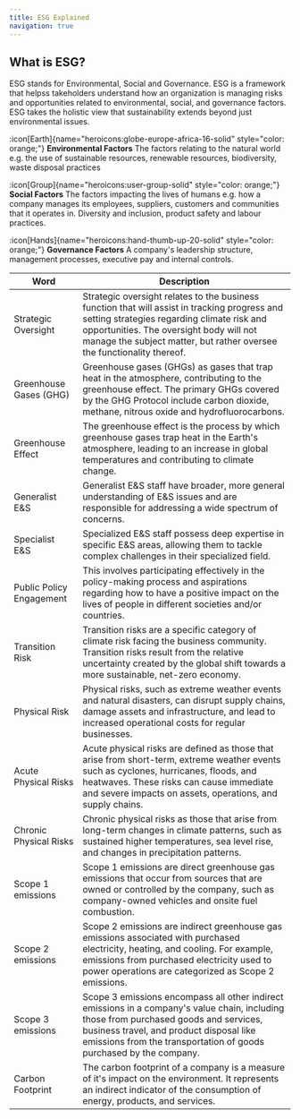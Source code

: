 ```yaml
---
title: ESG Explained
navigation: true
---
```


## What is ESG?

ESG stands for Environmental, Social and Governance. ESG is a framework that helpss takeholders understand how an organization is managing risks and opportunities related to environmental, social, and governance factors. ESG takes the holistic view that sustainability extends beyond just environmental issues.

:icon[Earth]{name="heroicons:globe-europe-africa-16-solid" style="color: orange;"} **Environmental Factors** The factors relating to the natural world e.g. the use of sustainable resources, renewable resources, biodiversity, waste disposal practices

:icon[Group]{name="heroicons:user-group-solid" style="color: orange;"} **Social Factors** The factors impacting the lives of humans e.g. how a company manages its employees, suppliers, customers and communities that it operates in. Diversity and inclusion, product safety and labour practices.

:icon[Hands]{name="heroicons:hand-thumb-up-20-solid" style="color: orange;"} **Governance Factors** A company's leadership structure, management processes, executive pay and internal controls.

| Word                     | Description                                                                                                                                                                                                                                                      |
| ------------------------ | ---------------------------------------------------------------------------------------------------------------------------------------------------------------------------------------------------------------------------------------------------------------- |
| Strategic Oversight      | Strategic oversight relates to the business function that will assist in tracking progress and setting strategies regarding climate risk and opportunities. The oversight body will not manage the subject matter, but rather oversee the functionality thereof. |
| Greenhouse Gases (GHG)   | Greenhouse gases (GHGs) as gases that trap heat in the atmosphere, contributing to the greenhouse effect. The primary GHGs covered by the GHG Protocol include carbon dioxide, methane, nitrous oxide and hydrofluorocarbons.                                    |
| Greenhouse Effect        | The greenhouse effect is the process by which greenhouse gases trap heat in the Earth's atmosphere, leading to an increase in global temperatures and contributing to climate change.                                                                            |
| Generalist E\&S          | Generalist E\&S staff have broader, more general understanding of E\&S issues and are responsible for addressing a wide spectrum of concerns.                                                                                                                    |
| Specialist E\&S          | Specialized E\&S staff possess deep expertise in specific E\&S areas, allowing them to tackle complex challenges in their specialized field.                                                                                                                     |
| Public Policy Engagement | This involves participating effectively in the policy-making process and aspirations regarding how to have a positive impact on the lives of people in different societies and/or countries.                                                                     |
| Transition Risk          | Transition risks are a specific category of climate risk facing the business community. Transition risks result from the relative uncertainty created by the global shift towards a more sustainable, net-zero economy.                                          |
| Physical Risk            | Physical risks, such as extreme weather events and natural disasters, can disrupt supply chains, damage assets and infrastructure, and lead to increased operational costs for regular businesses.                                                               |
| Acute Physical Risks     | Acute physical risks are defined as those that arise from short-term, extreme weather events such as cyclones, hurricanes, floods, and heatwaves. These risks can cause immediate and severe impacts on assets, operations, and supply chains.                   |
| Chronic Physical Risks   | Chronic physical risks as those that arise from long-term changes in climate patterns, such as sustained higher temperatures, sea level rise, and changes in precipitation patterns.                                                                             |
| Scope 1 emissions        | Scope 1 emissions are direct greenhouse gas emissions that occur from sources that are owned or controlled by the company, such as company-owned vehicles and onsite fuel combustion.                                                                            |
| Scope 2 emissions        | Scope 2 emissions are indirect greenhouse gas emissions associated with purchased electricity, heating, and cooling. For example, emissions from purchased electricity used to power operations are categorized as Scope 2 emissions.                            |
| Scope 3 emissions        | Scope 3 emissions encompass all other indirect emissions in a company's value chain, including those from purchased goods and services, business travel, and product disposal like emissions from the transportation of goods purchased by the company.          |
| Carbon Footprint         | The carbon footprint of a company is a measure of it's impact on the environment. It represents an indirect indicator of the consumption of energy, products, and services.                                                                                      |
